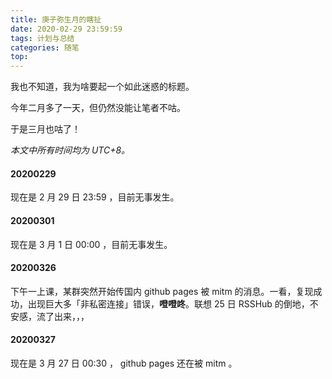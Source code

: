 ```yaml
---
title: 庚子弥生月的瞎扯
date: 2020-02-29 23:59:59
tags: 计划与总结
categories: 随笔
top:
---
```


我也不知道，我为啥要起一个如此迷惑的标题。

今年二月多了一天，但仍然没能让笔者不咕。

于是三月也咕了！

*本文中所有时间均为 UTC+8。*

<!-- more -->

#### 20200229

现在是 2 月 29 日 23:59 ，目前无事发生。

#### 20200301

现在是 3 月 1 日 00:00 ，目前无事发生。

#### 20200326

下午一上课，某群突然开始传国内 github pages 被 mitm 的消息。一看，复现成功，出现巨大多「非私密连接」错误，**噔噔咚**。联想 25 日 RSSHub 的倒地，不安感，流了出来，，，

#### 20200327

现在是 3 月 27 日 00:30 ， github pages 还在被 mitm 。